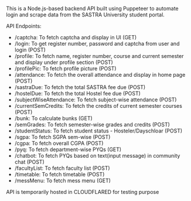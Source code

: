 This is a Node.js-based backend API built using Puppeteer to automate login and scrape data from the SASTRA University student portal.

API Endpoints:
 - /captcha: To fetch captcha and display in UI (GET)
 - /login: To get register number, password and captcha from user and login (POST)
 - /profile: To fetch name, register number, course and current semester and display under profile section (POST)
 - /profilePic: To fetch profile picture (POST)
 - /attendance: To fetch the overall attendance and display in home page (POST)
 - /sastraDue: To fetch the total SASTRA fee due (POST)
 - /hostelDue: To fetch the total Hostel fee due (POST)
 - /subjectWiseAttendance: To fetch subject-wise attendance (POST)
 - /currentSemCredits: To fetch the credits of current semester courses (POST) 
 - /bunk: To calculate bunks (GET)
 - /semGrades: To fetch semester-wise grades and credits (POST)
 - /studentStatus: To fetch student status - Hosteler/Dayschloar (POST)
 - /sgpa: To fetch SGPA sem-wise (POST)
 - /cgpa: To fetch overall CGPA (POST)
 - /pyq: To fetch department-wise PYQs (GET)
 - /chatbot: To fetch PYQs based on text(input message) in community chat (POST)
 - /facultyList: To fetch faculty list (POST)
 - /timetable: To fetch timetable (POST)
 - /messMenu: To fetch mess menu (GET)

API is temporarily hosted in CLOUDFLARED for testing purpose